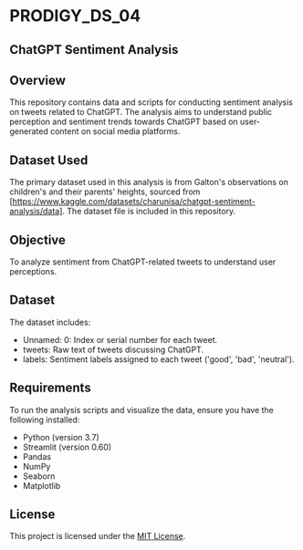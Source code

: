 # PRODIGY_DS_04

## ChatGPT Sentiment Analysis

## Overview
This repository contains data and scripts for conducting sentiment analysis on tweets related to ChatGPT. The analysis aims to understand public perception and sentiment trends towards ChatGPT based on user-generated content on social media platforms.

## Dataset Used
The primary dataset used in this analysis is from Galton's observations on children's and their parents' heights, sourced from [https://www.kaggle.com/datasets/charunisa/chatgpt-sentiment-analysis/data]. The dataset file is included in this repository.

## Objective
To analyze sentiment from ChatGPT-related tweets to understand user perceptions.

## Dataset
The dataset includes:

- Unnamed: 0: Index or serial number for each tweet.
- tweets: Raw text of tweets discussing ChatGPT.
- labels: Sentiment labels assigned to each tweet ('good', 'bad', 'neutral').

## Requirements
To run the analysis scripts and visualize the data, ensure you have the following installed:

- Python (version 3.7)
- Streamlit (version 0.60)
- Pandas
- NumPy
- Seaborn
- Matplotlib

## License
This project is licensed under the [MIT License](LICENSE).

